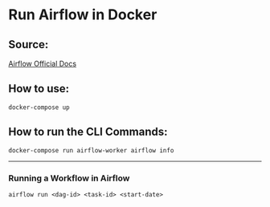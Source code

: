 # Run Airflow in Docker

## Source: 
[Airflow Official Docs](https://airflow.apache.org/docs/apache-airflow/stable/start/docker.html)

## How to use:
```docker-compose up```

## How to run the CLI Commands:
```docker-compose run airflow-worker airflow info```

-------------

### Running a Workflow in Airflow
```airflow run <dag-id> <task-id> <start-date>```